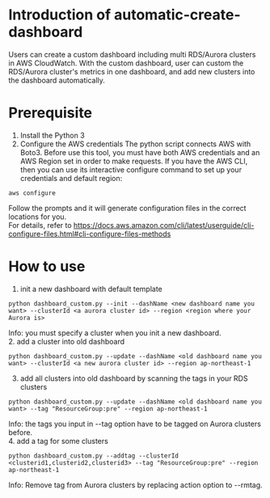 # Introduction of automatic-create-dashboard
Users can create a custom dashboard including multi RDS/Aurora clusters in AWS CloudWatch. With the custom dashboard, user can custom the RDS/Aurora cluster's metrics in one dashboard, and add new clusters into the dashboard automatically.

# Prerequisite
1. Install the Python 3
2. Configure the AWS credentials
The python script connects AWS with Boto3. Before use this tool, you must have both AWS credentials and an AWS Region set in order to make requests. If you have the AWS CLI, then you can use its interactive configure command to set up your credentials and default region: 
```
aws configure
```
Follow the prompts and it will generate configuration files in the correct locations for you.  
For details, refer to https://docs.aws.amazon.com/cli/latest/userguide/cli-configure-files.html#cli-configure-files-methods

# How to use
1. init a new dashboard with default template
```
python dashboard_custom.py --init --dashName <new dashboard name you want> --clusterId <a aurora cluster id> --region <region where your Aurora is>
```  
Info: you must specify a cluster when you init a new dashboard. \
2. add a cluster into old dashboard
```
python dashboard_custom.py --update --dashName <old dashboard name you want> --clusterId <a new aurora cluster id> --region ap-northeast-1
```  
3. add all clusters into old dashboard by scanning the tags in your RDS clusters
```
python dashboard_custom.py --update --dashName <old dashboard name you want> --tag "ResourceGroup:pre" --region ap-northeast-1 
```
Info: the tags you input in --tag option have to be tagged on Aurora clusters before. \
4. add a tag for some clusters
```
python dashboard_custom.py --addtag --clusterId <clusterid1,clusterid2,clusterid3> --tag "ResourceGroup:pre" --region ap-northeast-1 
```
Info: Remove tag from Aurora clusters by replacing action option to --rmtag.
